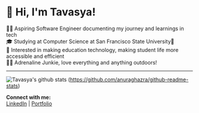 # 👋 Hi, I'm Tavasya!

🧑‍💻 Aspiring Software Engineer documenting my journey and learnings in tech  
🎓 Studying at Computer Science at San Francisco State University🐊  
🎥 Interested in making education technology, making student life more accessible and efficient    
🧗‍♀️ Adrenaline Junkie, love everything and anything outdoors!

---


<!-- GitHub stats from https://github.com/anuraghazra/github-readme-stats -->
![Tavasya's github stats](https://github-readme-stats.vercel.app/api?username=Tavasya&count_private=true&show_icons=true&theme=radical&hide_rank=false)
(https://github.com/anuraghazra/github-readme-stats)


**Connect with me:**  
[LinkedIn](https://www.linkedin.com/in/tavasyaganpati/) | [Portfolio](https://tavasya.github.io/portfolio/)
